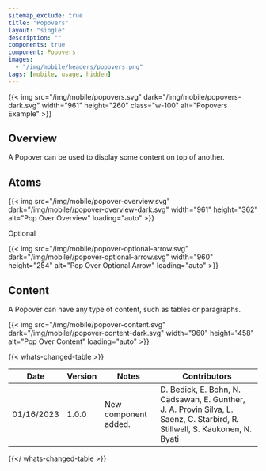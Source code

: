 ```yaml
---
sitemap_exclude: true
title: "Popovers"
layout: "single"
description: ""
components: true
component: Popovers
images:
  - "/img/mobile/headers/popovers.png"
tags: [mobile, usage, hidden]
---
```


{{< img src="/img/mobile/popovers.svg" dark="/img/mobile/popovers-dark.svg" width="961" height="260" class="w-100" alt="Popovers Example" >}}

## Overview

A Popover can be used to display some content on top of another.

## Atoms

{{< img src="/img/mobile/popover-overview.svg" dark="/img/mobile//popover-overview-dark.svg" width="961" height="362" alt="Pop Over Overview" loading="auto" >}}

Optional

{{< img src="/img/mobile/popover-optional-arrow.svg" dark="/img/mobile//popover-optional-arrow.svg" width="960" height="254" alt="Pop Over Optional Arrow" loading="auto" >}}

## Content

A Popover can have any type of content, such as tables or paragraphs.

{{< img src="/img/mobile/popover-content.svg" dark="/img/mobile//popover-content-dark.svg" width="960" height="458" alt="Pop Over Content" loading="auto" >}}


{{< whats-changed-table >}}

| Date       | Version | Notes                               | Contributors |
| ---------- | ------- | ----------------------------------- | ------------ |
| 01/16/2023 | 1.0.0   | New component added. | D. Bedick, E. Bohn, N. Cadsawan, E. Gunther, J. A. Provin Silva, L. Saenz, C. Starbird, R. Stillwell, S. Kaukonen, N. Byati  |

{{</ whats-changed-table >}}

